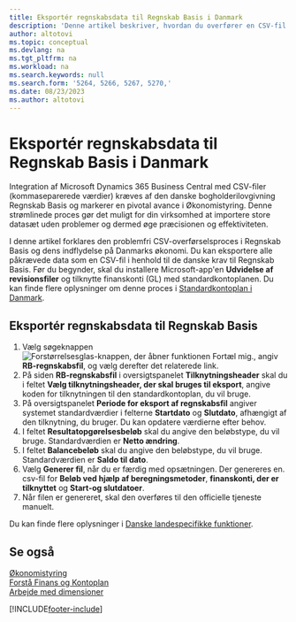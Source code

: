 ```yaml
---
title: Eksportér regnskabsdata til Regnskab Basis i Danmark
description: 'Denne artikel beskriver, hvordan du overfører en CSV-fil (kommasepareret), der indeholder regnskabsdata til Regnskab Basis i Danmark.'
author: altotovi
ms.topic: conceptual
ms.devlang: na
ms.tgt_pltfrm: na
ms.workload: na
ms.search.keywords: null
ms.search.form: '5264, 5266, 5267, 5270,'
ms.date: 08/23/2023
ms.author: altotovi
---
```


# Eksportér regnskabsdata til Regnskab Basis i Danmark

Integration af Microsoft Dynamics 365 Business Central med CSV-filer (kommaseparerede værdier) kræves af den danske bogholderilovgivning Regnskab Basis og markerer en pivotal avance i Økonomistyring. Denne strømlinede proces gør det muligt for din virksomhed at importere store datasæt uden problemer og dermed øge præcisionen og effektiviteten.

I denne artikel forklares den problemfri CSV-overførselsproces i Regnskab Basis og dens indflydelse på Danmarks økonomi. Du kan eksportere alle påkrævede data som en CSV-fil i henhold til de danske krav til Regnskab Basis. Før du begynder, skal du installere Microsoft-app'en **Udvidelse af revisionsfiler** og tilknytte finanskonti (GL) med standardkontoplanen. Du kan finde flere oplysninger om denne proces i [Standardkontoplan i Danmark](how-to-set-up-standard-coa.md).

## Eksportér regnskabsdata til Regnskab Basis 

1. Vælg søgeknappen ![Forstørrelsesglas-knappen, der åbner funktionen Fortæl mig.](../../media/ui-search/search_small.png "Fortæl mig, hvad du vil foretage dig"), angiv **RB-regnskabsfil**, og vælg derefter det relaterede link.
2. På siden **RB-regnskabsfil** i oversigtspanelet **Tilknytningsheader** skal du i feltet **Vælg tilknytningsheader, der skal bruges til eksport**, angive koden for tilknytningen til den standardkontoplan, du vil bruge.
3. På oversigtspanelet **Periode for eksport af regnskabsfil** angiver systemet standardværdier i felterne **Startdato** og **Slutdato**, afhængigt af den tilknytning, du bruger. Du kan opdatere værdierne efter behov.
4. I feltet **Resultatopgørelsesbeløb** skal du angive den beløbstype, du vil bruge. Standardværdien er **Netto ændring**.
5. I feltet **Balancebeløb** skal du angive den beløbstype, du vil bruge. Standardværdien er **Saldo til dato**.
6. Vælg **Generer fil**, når du er færdig med opsætningen. Der genereres en. csv-fil for **Beløb ved hjælp af beregningsmetoder**, **finanskonti, der er tilknyttet** og **Start-og slutdatoer**.
7. Når filen er genereret, skal den overføres til den officielle tjeneste manuelt.

Du kan finde flere oplysninger i [Danske landespecifikke funktioner](denmark-local-functionality.md).

## Se også

[Økonomistyring](../../finance.md)  
[Forstå Finans og Kontoplan](../../finance-general-ledger.md)  
[Arbejde med dimensioner](../../finance-dimensions.md)  

[!INCLUDE[footer-include](../../includes/footer-banner.md)]
